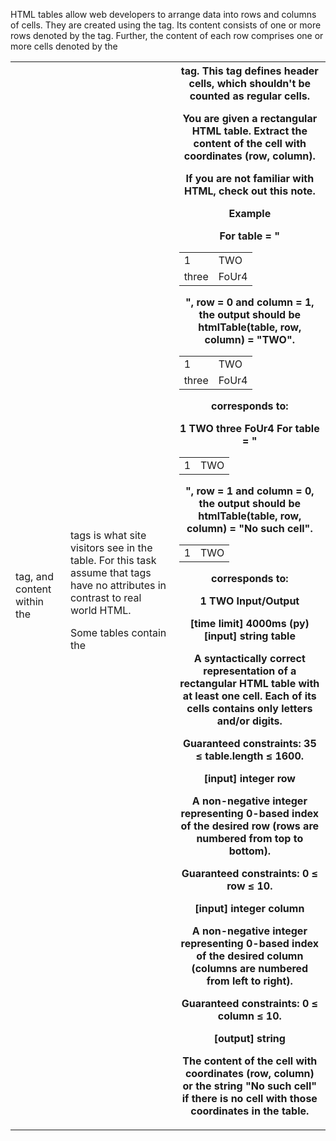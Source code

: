 HTML tables allow web developers to arrange data into rows and columns of cells. They are created using the <table> tag. Its content consists of one or more rows denoted by the <tr> tag. Further, the content of each row comprises one or more cells denoted by the <td> tag, and content within the <td> tags is what site visitors see in the table. For this task assume that tags have no attributes in contrast to real world HTML.

Some tables contain the <th> tag. This tag defines header cells, which shouldn't be counted as regular cells.

You are given a rectangular HTML table. Extract the content of the cell with coordinates (row, column).

If you are not familiar with HTML, check out this note.

Example

For table = "<table><tr><td>1</td><td>TWO</td></tr><tr><td>three</td><td>FoUr4</td></tr></table>", row = 0 and column = 1, the output should be
htmlTable(table, row, column) = "TWO".

<table>
 <tr>
  <td>1</td>
  <td>TWO</td>
 </tr>
 <tr>
  <td>three</td>
  <td>FoUr4</td>
 </tr>
</table>
corresponds to:

1	TWO
three	FoUr4
For table = "<table><tr><td>1</td><td>TWO</td></tr></table>", row = 1 and column = 0, the output should be
htmlTable(table, row, column) = "No such cell".

<table>
 <tr>
  <td>1</td>
  <td>TWO</td>
 </tr>
</table>
corresponds to:

1	TWO
Input/Output

[time limit] 4000ms (py)
[input] string table

A syntactically correct representation of a rectangular HTML table with at least one cell. Each of its cells contains only letters and/or digits.

Guaranteed constraints:
35 ≤ table.length ≤ 1600.

[input] integer row

A non-negative integer representing 0-based index of the desired row (rows are numbered from top to bottom).

Guaranteed constraints:
0 ≤ row ≤ 10.

[input] integer column

A non-negative integer representing 0-based index of the desired column (columns are numbered from left to right).

Guaranteed constraints:
0 ≤ column ≤ 10.

[output] string

The content of the cell with coordinates (row, column) or the string "No such cell" if there is no cell with those coordinates in the table.
